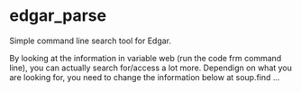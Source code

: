 # edgar_parse
Simple command line search tool for Edgar.

By looking at the information in variable web (run the code frm command line), you can actually search for/access a lot more. Dependign on what you are looking for, you need to change the information below at soup.find ...
